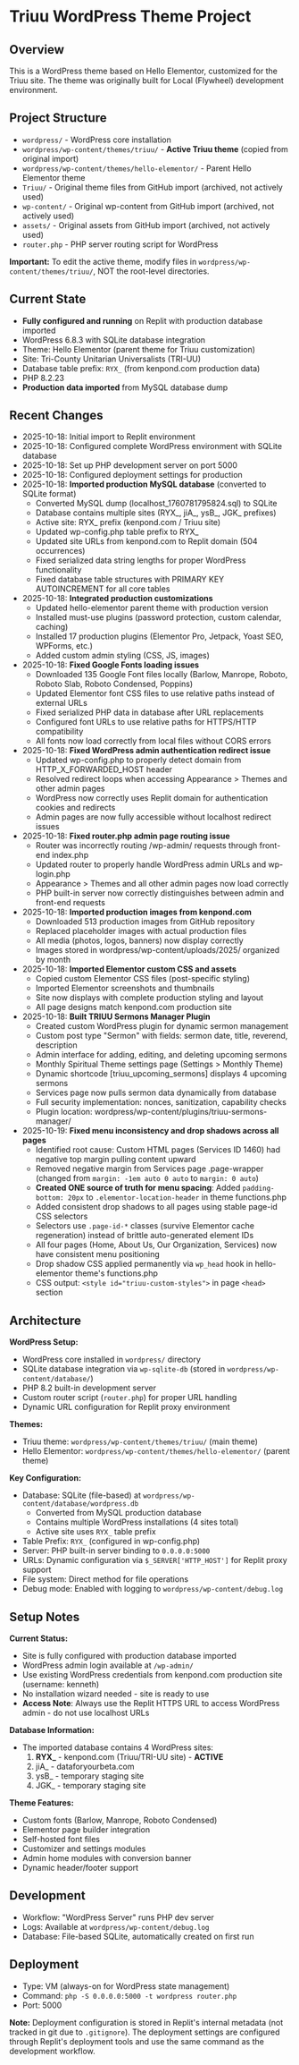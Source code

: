 # Triuu WordPress Theme Project

## Overview
This is a WordPress theme based on Hello Elementor, customized for the Triuu site. The theme was originally built for Local (Flywheel) development environment.

## Project Structure
- `wordpress/` - WordPress core installation
- `wordpress/wp-content/themes/triuu/` - **Active Triuu theme** (copied from original import)
- `wordpress/wp-content/themes/hello-elementor/` - Parent Hello Elementor theme
- `Triuu/` - Original theme files from GitHub import (archived, not actively used)
- `wp-content/` - Original wp-content from GitHub import (archived, not actively used)
- `assets/` - Original assets from GitHub import (archived, not actively used)
- `router.php` - PHP server routing script for WordPress

**Important:** To edit the active theme, modify files in `wordpress/wp-content/themes/triuu/`, NOT the root-level directories.

## Current State
- **Fully configured and running** on Replit with production database imported
- WordPress 6.8.3 with SQLite database integration
- Theme: Hello Elementor (parent theme for Triuu customization)
- Site: Tri-County Unitarian Universalists (TRI-UU)
- Database table prefix: `RYX_` (from kenpond.com production data)
- PHP 8.2.23
- **Production data imported** from MySQL database dump

## Recent Changes
- 2025-10-18: Initial import to Replit environment
- 2025-10-18: Configured complete WordPress environment with SQLite database
- 2025-10-18: Set up PHP development server on port 5000
- 2025-10-18: Configured deployment settings for production
- 2025-10-18: **Imported production MySQL database** (converted to SQLite format)
  - Converted MySQL dump (localhost_1760781795824.sql) to SQLite
  - Database contains multiple sites (RYX_, jiA_, ysB_, JGK_ prefixes)
  - Active site: RYX_ prefix (kenpond.com / Triuu site)
  - Updated wp-config.php table prefix to RYX_
  - Updated site URLs from kenpond.com to Replit domain (504 occurrences)
  - Fixed serialized data string lengths for proper WordPress functionality
  - Fixed database table structures with PRIMARY KEY AUTOINCREMENT for all core tables
- 2025-10-18: **Integrated production customizations**
  - Updated hello-elementor parent theme with production version
  - Installed must-use plugins (password protection, custom calendar, caching)
  - Installed 17 production plugins (Elementor Pro, Jetpack, Yoast SEO, WPForms, etc.)
  - Added custom admin styling (CSS, JS, images)
- 2025-10-18: **Fixed Google Fonts loading issues**
  - Downloaded 135 Google Font files locally (Barlow, Manrope, Roboto, Roboto Slab, Roboto Condensed, Poppins)
  - Updated Elementor font CSS files to use relative paths instead of external URLs
  - Fixed serialized PHP data in database after URL replacements
  - Configured font URLs to use relative paths for HTTPS/HTTP compatibility
  - All fonts now load correctly from local files without CORS errors
- 2025-10-18: **Fixed WordPress admin authentication redirect issue**
  - Updated wp-config.php to properly detect domain from HTTP_X_FORWARDED_HOST header
  - Resolved redirect loops when accessing Appearance > Themes and other admin pages
  - WordPress now correctly uses Replit domain for authentication cookies and redirects
  - Admin pages are now fully accessible without localhost redirect issues
- 2025-10-18: **Fixed router.php admin page routing issue**
  - Router was incorrectly routing /wp-admin/ requests through front-end index.php
  - Updated router to properly handle WordPress admin URLs and wp-login.php
  - Appearance > Themes and all other admin pages now load correctly
  - PHP built-in server now correctly distinguishes between admin and front-end requests
- 2025-10-18: **Imported production images from kenpond.com**
  - Downloaded 513 production images from GitHub repository
  - Replaced placeholder images with actual production files
  - All media (photos, logos, banners) now display correctly
  - Images stored in wordpress/wp-content/uploads/2025/ organized by month
- 2025-10-18: **Imported Elementor custom CSS and assets**
  - Copied custom Elementor CSS files (post-specific styling)
  - Imported Elementor screenshots and thumbnails
  - Site now displays with complete production styling and layout
  - All page designs match kenpond.com production site
- 2025-10-18: **Built TRIUU Sermons Manager Plugin**
  - Created custom WordPress plugin for dynamic sermon management
  - Custom post type "Sermon" with fields: sermon date, title, reverend, description
  - Admin interface for adding, editing, and deleting upcoming sermons
  - Monthly Spiritual Theme settings page (Settings > Monthly Theme)
  - Dynamic shortcode [triuu_upcoming_sermons] displays 4 upcoming sermons
  - Services page now pulls sermon data dynamically from database
  - Full security implementation: nonces, sanitization, capability checks
  - Plugin location: wordpress/wp-content/plugins/triuu-sermons-manager/
- 2025-10-19: **Fixed menu inconsistency and drop shadows across all pages**
  - Identified root cause: Custom HTML pages (Services ID 1460) had negative top margin pulling content upward
  - Removed negative margin from Services page .page-wrapper (changed from `margin: -1em auto 0 auto` to `margin: 0 auto`)
  - **Created ONE source of truth for menu spacing**: Added `padding-bottom: 20px` to `.elementor-location-header` in theme functions.php
  - Added consistent drop shadows to all pages using stable page-id CSS selectors
  - Selectors use `.page-id-*` classes (survive Elementor cache regeneration) instead of brittle auto-generated element IDs
  - All four pages (Home, About Us, Our Organization, Services) now have consistent menu positioning
  - Drop shadow CSS applied permanently via `wp_head` hook in hello-elementor theme's functions.php
  - CSS output: `<style id="triuu-custom-styles">` in page `<head>` section

## Architecture
**WordPress Setup:**
- WordPress core installed in `wordpress/` directory
- SQLite database integration via `wp-sqlite-db` (stored in `wordpress/wp-content/database/`)
- PHP 8.2 built-in development server
- Custom router script (`router.php`) for proper URL handling
- Dynamic URL configuration for Replit proxy environment

**Themes:**
- Triuu theme: `wordpress/wp-content/themes/triuu/` (main theme)
- Hello Elementor: `wordpress/wp-content/themes/hello-elementor/` (parent theme)

**Key Configuration:**
- Database: SQLite (file-based) at `wordpress/wp-content/database/wordpress.db`
  - Converted from MySQL production database
  - Contains multiple WordPress installations (4 sites total)
  - Active site uses `RYX_` table prefix
- Table Prefix: `RYX_` (configured in wp-config.php)
- Server: PHP built-in server binding to `0.0.0.0:5000`
- URLs: Dynamic configuration via `$_SERVER['HTTP_HOST']` for Replit proxy support
- File system: Direct method for file operations
- Debug mode: Enabled with logging to `wordpress/wp-content/debug.log`

## Setup Notes
**Current Status:**
- Site is fully configured with production database imported
- WordPress admin login available at `/wp-admin/`
- Use existing WordPress credentials from kenpond.com production site (username: kenneth)
- No installation wizard needed - site is ready to use
- **Access Note**: Always use the Replit HTTPS URL to access WordPress admin - do not use localhost URLs

**Database Information:**
- The imported database contains 4 WordPress sites:
  1. **RYX_** - kenpond.com (Triuu/TRI-UU site) - **ACTIVE**
  2. jiA_ - dataforyourbeta.com
  3. ysB_ - temporary staging site
  4. JGK_ - temporary staging site

**Theme Features:**
- Custom fonts (Barlow, Manrope, Roboto Condensed)
- Elementor page builder integration
- Self-hosted font files
- Customizer and settings modules
- Admin home modules with conversion banner
- Dynamic header/footer support

## Development
- Workflow: "WordPress Server" runs PHP dev server
- Logs: Available at `wordpress/wp-content/debug.log`
- Database: File-based SQLite, automatically created on first run

## Deployment
- Type: VM (always-on for WordPress state management)
- Command: `php -S 0.0.0.0:5000 -t wordpress router.php`
- Port: 5000

**Note:** Deployment configuration is stored in Replit's internal metadata (not tracked in git due to `.gitignore`). The deployment settings are configured through Replit's deployment tools and use the same command as the development workflow.
